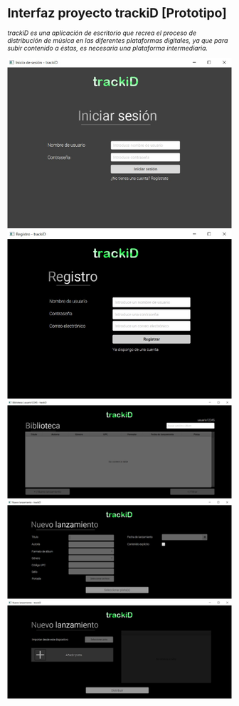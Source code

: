 # Interfaz proyecto trackiD [Prototipo]

*trackiD es una aplicación de escritorio que recrea el proceso de distribución de música en las 
diferentes plataformas digitales, ya que para subir contenido a éstas, es necesaria una 
plataforma intermediaria.*

![inicio_sesion](images/inicio_sesion.jpg)
![registro](images/registro.jpg)
![panel_usuario](images/panel_usuario.jpg)
![nuevo_lanzamiento](images/nuevo_lanzamiento.jpg)
![nuevo_lanzamiento_2](images/nuevo_lanzamiento_2.jpg)
